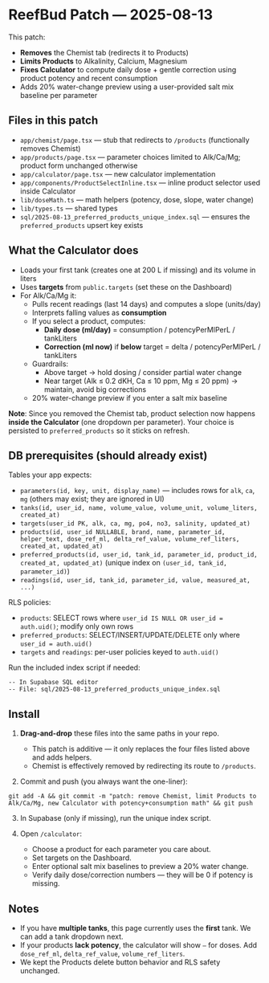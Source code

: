 # ReefBud Patch — 2025-08-13

This patch:
- **Removes** the Chemist tab (redirects it to Products)
- **Limits Products** to Alkalinity, Calcium, Magnesium
- **Fixes Calculator** to compute daily dose + gentle correction using product potency and recent consumption
- Adds 20% water-change preview using a user-provided salt mix baseline per parameter

## Files in this patch

- `app/chemist/page.tsx` — stub that redirects to `/products` (functionally removes Chemist)
- `app/products/page.tsx` — parameter choices limited to Alk/Ca/Mg; product form unchanged otherwise
- `app/calculator/page.tsx` — new calculator implementation
- `app/components/ProductSelectInline.tsx` — inline product selector used inside Calculator
- `lib/doseMath.ts` — math helpers (potency, dose, slope, water change)
- `lib/types.ts` — shared types
- `sql/2025-08-13_preferred_products_unique_index.sql` — ensures the `preferred_products` upsert key exists

## What the Calculator does

- Loads your first tank (creates one at 200 L if missing) and its volume in liters
- Uses **targets** from `public.targets` (set these on the Dashboard)
- For Alk/Ca/Mg it:
  - Pulls recent readings (last 14 days) and computes a slope (units/day)
  - Interprets falling values as **consumption**
  - If you select a product, computes:
    - **Daily dose (ml/day)** = consumption / potencyPerMlPerL / tankLiters
    - **Correction (ml now)** if **below** target = delta / potencyPerMlPerL / tankLiters
  - Guardrails:
    - Above target → hold dosing / consider partial water change
    - Near target (Alk ≤ 0.2 dKH, Ca ≤ 10 ppm, Mg ≤ 20 ppm) → maintain, avoid big corrections
  - 20% water-change preview if you enter a salt mix baseline

**Note**: Since you removed the Chemist tab, product selection now happens **inside the Calculator** (one dropdown per parameter).
Your choice is persisted to `preferred_products` so it sticks on refresh.

## DB prerequisites (should already exist)

Tables your app expects:
- `parameters(id, key, unit, display_name)` — includes rows for `alk`, `ca`, `mg` (others may exist; they are ignored in UI)
- `tanks(id, user_id, name, volume_value, volume_unit, volume_liters, created_at)`
- `targets(user_id PK, alk, ca, mg, po4, no3, salinity, updated_at)`
- `products(id, user_id NULLABLE, brand, name, parameter_id, helper_text, dose_ref_ml, delta_ref_value, volume_ref_liters, created_at, updated_at)`
- `preferred_products(id, user_id, tank_id, parameter_id, product_id, created_at, updated_at)` (unique index on `(user_id, tank_id, parameter_id)`)
- `readings(id, user_id, tank_id, parameter_id, value, measured_at, ...)`

RLS policies:
- `products`: SELECT rows where `user_id IS NULL OR user_id = auth.uid()`; modify only own rows
- `preferred_products`: SELECT/INSERT/UPDATE/DELETE only where `user_id = auth.uid()`
- `targets` and `readings`: per-user policies keyed to `auth.uid()`

Run the included index script if needed:
```
-- In Supabase SQL editor
-- File: sql/2025-08-13_preferred_products_unique_index.sql
```

## Install

1) **Drag-and-drop** these files into the same paths in your repo.
   - This patch is additive — it only replaces the four files listed above and adds helpers.
   - Chemist is effectively removed by redirecting its route to `/products`.

2) Commit and push (you always want the one-liner):
```
git add -A && git commit -m "patch: remove Chemist, limit Products to Alk/Ca/Mg, new Calculator with potency+consumption math" && git push
```

3) In Supabase (only if missing), run the unique index script.

4) Open `/calculator`:
   - Choose a product for each parameter you care about.
   - Set targets on the Dashboard.
   - Enter optional salt mix baselines to preview a 20% water change.
   - Verify daily dose/correction numbers — they will be 0 if potency is missing.

## Notes

- If you have **multiple tanks**, this page currently uses the **first** tank. We can add a tank dropdown next.
- If your products **lack potency**, the calculator will show `—` for doses. Add `dose_ref_ml`, `delta_ref_value`, `volume_ref_liters`.
- We kept the Products delete button behavior and RLS safety unchanged.
